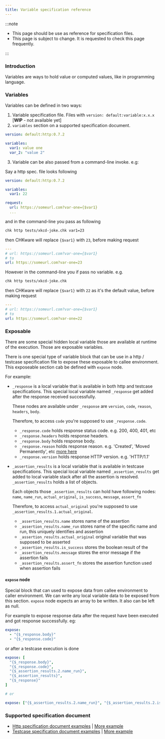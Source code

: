 ```yaml
---
title: Variable specification reference
---
```


:::note

- This page should be use as reference for specification files.
- This page is subject to change. It is requested to check this page frequently.

:::

### Introduction

Variables are ways to hold value or computed values, like in programming language.

### Variables

Variables can be defined in two ways:

1. Variable specification file. Files with `version: default:variable:x.x.x` [**WIP** - not available yet]
2. `variables` section on a supported specification document.

```yaml
version: default:http:0.7.2

variables:
  var1: value one
  var_2: "value 2"
```

3. Variable can be also passed from a command-line invoke. e.g:

Say a http spec. file looks following

```yaml
version: default:http:0.7.2

variables:
  var1: 22

request:
  url: https://someurl.com?var-one={$var1}
  ...
```

and in the command-line you pass as following

```bash
chk http tests/xkcd-joke.chk var1=23
```

then CHKware will replace `{$var1}` with `23`, before making request

```yaml
---
# url: https://someurl.com?var-one={$var1}
# to
url: https://someurl.com?var-one=23
```

However in the command-line you if pass no variable. e.g.

```bash
chk http tests/xkcd-joke.chk
```

then CHKware will replace `{$var1}` with `22` as it's the default value, before making request

```yaml
---
# url: https://someurl.com?var-one={$var1}
# to
url: https://someurl.com?var-one=22
```

### Exposable

There are some special hidden local variable those are available at runtime of the execution. Those are exposable variables.

There is one special type of variable block that can be use in a http / testcase specification file to expose these exposable to callee environment. This exposeable section cab be defined with `expose` node.

For example:

- `_response` is a local variable that is available in both http and testcase specifications. This special local variable named `_response` get added after the response received successfully.

  These nodes are available under `_response` are `version`, `code`, `reason`, `headers`, `body`.

  Therefore, to access `code` you're supposed to use `_response.code`.

  - `_response.code` holds response status code. e.g. 200, 400, 401, etc
  - `_response.headers` holds response headers.
  - `_response.body` holds response body.
  - `_response.reason` holds response reason. e.g. 'Created', 'Moved Permanently', etc [more here](https://developer.mozilla.org/en-US/docs/Web/HTTP/Status)
  - `_response.version` holds response HTTP version. e.g. 'HTTP/1.1'

- `_assertion_results` is a local variable that is available in testcase specifications. This special local variable named `_assertion_results` get added to local variable stack after all the assertion is resolved. `_assertion_results` holds a list of objects.

  Each objects those `_assertion_results` can hold have following nodes: `name`, `name_run`, `actual_original`, `is_success`, `message`, `assert_fn`

  Therefore, to access `actual_original` you're supposed to use `_assertion_results.1.actual_original`.

  - `_assertion_results.name` stores name of the assertion
  - `_assertion_results.name_run` stores name of the specific name and run, this uniquely identifies and assertion
  - `_assertion_results.actual_original` original variable that was supposed to be asserted
  - `_assertion_results.is_success` stores the boolean result of the
  - `_assertion_results.message` stores the error message if the assertion fails
  - `_assertion_results.assert_fn` stores the assertion function used when assertion fails

#### `expose` node

Special block that can used to expose data from callee environment to caller environment. We can write any local variable data to be exposed from this section. `expose` node expects an array to be written. It also can be left as null.

For example to expose response data after the request have been executed and got response successfully. eg:

```yaml
expose:
  - "{$_response.body}"
  - "{$_response.code}"
```

or after a testcase execution is done

```yaml
expose: [
  "{$_response.body}",
  "{$_response.code}",
  "{$_assertion_results.2.name_run}",
  "{$_assertion_results}",
  "{$_response}"
]

# or

expose: ["{$_assertion_results.2.name_run}", "{$_assertion_results.2.is_success}"]
```

### Supported specification document

- [Http specification document examples](/docs/examples/http-examples#variable-examples) | [More example](https://github.com/chkware/cli/tree/main/tests/resources/storage/sample_config/pass_cases/variables)
- [Testcase specification document examples](/docs/examples/validate-examples) | [More example](https://github.com/chkware/cli/tree/main/tests/resources/storage/sample_config/pass_cases/testcases)
